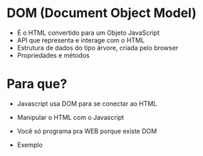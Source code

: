 # DOM (Document Object Model)

* É o HTML convertido para um Objeto JavaScript
* API que representa e interage com o HTML
* Estrutura de dados do tipo árvore, criada pelo browser 
* Propriedades e métodos

# Para que?

* Javascript usa DOM para se conectar ao HTML
* Manipular o HTML com o Javascript
* Você só programa pra WEB porque existe DOM

* Exemplo

